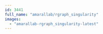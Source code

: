 ```yaml
---
id: 3441
full_name: "amarallab/rgraph_singularity"
images: 
  - "amarallab-rgraph_singularity-latest"
---
```

